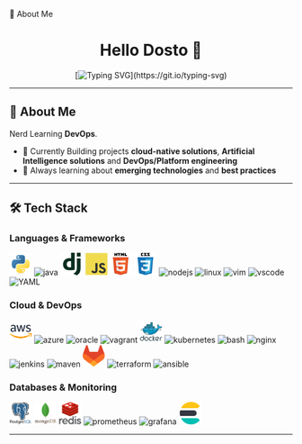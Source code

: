 
🚀 About Me

<div align="center">
  
# Hello Dosto 👋

[![Typing SVG](https://readme-typing-svg.demolab.com?font=Fira+Code&pause=1000&width=785&height=120&lines=Hello%2C+This+is+Testing-DevOps+;This+Repo+is+Solely+Dedicated+For+Testing+DevOps+Project;Mostly+Using+AWS%2C+Docker%2C+Kub8%2C+Jenkins...)](https://git.io/typing-svg)

</div>

---

## 🚀 About Me

Nerd Learning **DevOps**.

- 🔭 Currently Building projects **cloud-native solutions**, **Artificial Intelligence solutions** and **DevOps/Platform engineering**
- 🌱 Always learning about **emerging technologies** and **best practices**
---

## 🛠️ Tech Stack

### **Languages & Frameworks**
<p align="left">
  <img src="https://raw.githubusercontent.com/devicons/devicon/master/icons/python/python-original.svg" alt="python" width="40" height="40"/>
  <img src="https://cdn.jsdelivr.net/gh/devicons/devicon@latest/icons/java/java-plain-wordmark.svg" alt="java" width="40" height="40" />
  <img src="https://raw.githubusercontent.com/devicons/devicon/master/icons/django/django-plain.svg" alt="django" width="40" height="40"/>
  <img src="https://raw.githubusercontent.com/devicons/devicon/master/icons/javascript/javascript-original.svg" alt="javascript" width="40" height="40"/>
  <img src="https://raw.githubusercontent.com/devicons/devicon/master/icons/html5/html5-original-wordmark.svg" alt="html5" width="40" height="40"/>
  <img src="https://raw.githubusercontent.com/devicons/devicon/master/icons/css3/css3-original-wordmark.svg" alt="css3" width="40" height="40"/>
  <img src="https://cdn.jsdelivr.net/gh/devicons/devicon@latest/icons/nodejs/nodejs-original-wordmark.svg" alt="nodejs" width="40" height="40"/>
  <img src="https://cdn.jsdelivr.net/gh/devicons/devicon@latest/icons/linux/linux-original.svg" alt="linux" width="40" height="40"/>
  <img src="https://cdn.jsdelivr.net/gh/devicons/devicon@latest/icons/vim/vim-plain.svg" alt="vim" width="40" height="40" />
  <img src="https://cdn.jsdelivr.net/gh/devicons/devicon@latest/icons/vscode/vscode-original-wordmark.svg" alt="vscode" width="40" height="40"/>
  <img src="https://cdn.jsdelivr.net/gh/devicons/devicon@latest/icons/yaml/yaml-plain.svg" alt="YAML" width="40" height="40"/>       
</p>

### **Cloud & DevOps**
<p align="left">
  <img src="https://raw.githubusercontent.com/devicons/devicon/master/icons/amazonwebservices/amazonwebservices-original-wordmark.svg" alt="aws" width="40" height="40"/>
  <img src="https://cdn.jsdelivr.net/gh/devicons/devicon@latest/icons/azure/azure-original-wordmark.svg" alt="azure" width="40" height="40"/>
  <img src="https://cdn.jsdelivr.net/gh/devicons/devicon@latest/icons/oracle/oracle-original.svg" alt="oracle" width="40" height="40"/>
  <img src="https://cdn.jsdelivr.net/gh/devicons/devicon@latest/icons/vagrant/vagrant-original-wordmark.svg" alt="vagrant" width="40" height="40"/>
  <img src="https://raw.githubusercontent.com/devicons/devicon/master/icons/docker/docker-original-wordmark.svg" alt="docker" width="40" height="40"/>
  <img src="https://www.vectorlogo.zone/logos/kubernetes/kubernetes-icon.svg" alt="kubernetes" width="40" height="40"/>
  <img src="https://cdn.jsdelivr.net/gh/devicons/devicon@latest/icons/bash/bash-original.svg" alt="bash" width="40" height="40"/>
  <img src="https://cdn.jsdelivr.net/gh/devicons/devicon@latest/icons/nginx/nginx-original.svg" alt="nginx" width="40" height="40"/>
  <img src="https://www.vectorlogo.zone/logos/jenkins/jenkins-icon.svg" alt="jenkins" width="40" height="40"/>
  <img src="https://cdn.jsdelivr.net/gh/devicons/devicon@latest/icons/maven/maven-plain-wordmark.svg" alt="maven" width="40" height="40" />
  <img src="https://raw.githubusercontent.com/devicons/devicon/master/icons/gitlab/gitlab-original.svg" alt="gitlab" width="40" height="40"/>
  <img src="https://www.vectorlogo.zone/logos/terraformio/terraformio-icon.svg" alt="terraform" width="40" height="40"/>
  <img src="https://www.vectorlogo.zone/logos/ansible/ansible-icon.svg" alt="ansible" width="40" height="40"/>
</p>

### **Databases & Monitoring**
<p align="left">
  <img src="https://raw.githubusercontent.com/devicons/devicon/master/icons/postgresql/postgresql-original-wordmark.svg" alt="postgresql" width="40" height="40"/>
  <img src="https://raw.githubusercontent.com/devicons/devicon/master/icons/mongodb/mongodb-original-wordmark.svg" alt="mongodb" width="40" height="40"/>
  <img src="https://raw.githubusercontent.com/devicons/devicon/master/icons/redis/redis-original-wordmark.svg" alt="redis" width="40" height="40"/>
  <img src="https://www.vectorlogo.zone/logos/prometheusio/prometheusio-icon.svg" alt="prometheus" width="40" height="40"/>
  <img src="https://www.vectorlogo.zone/logos/grafana/grafana-icon.svg" alt="grafana" width="40" height="40"/>
  <img src="https://raw.githubusercontent.com/devicons/devicon/master/icons/elasticsearch/elasticsearch-original.svg" alt="elasticsearch" width="40" height="40"/>
</p>

---
